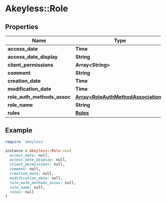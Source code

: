 # Akeyless::Role

## Properties

| Name | Type | Description | Notes |
| ---- | ---- | ----------- | ----- |
| **access_date** | **Time** |  | [optional] |
| **access_date_display** | **String** |  | [optional] |
| **client_permissions** | **Array&lt;String&gt;** |  | [optional] |
| **comment** | **String** |  | [optional] |
| **creation_date** | **Time** |  | [optional] |
| **modification_date** | **Time** |  | [optional] |
| **role_auth_methods_assoc** | [**Array&lt;RoleAuthMethodAssociation&gt;**](RoleAuthMethodAssociation.md) |  | [optional] |
| **role_name** | **String** |  | [optional] |
| **rules** | [**Rules**](Rules.md) |  | [optional] |

## Example

```ruby
require 'akeyless'

instance = Akeyless::Role.new(
  access_date: null,
  access_date_display: null,
  client_permissions: null,
  comment: null,
  creation_date: null,
  modification_date: null,
  role_auth_methods_assoc: null,
  role_name: null,
  rules: null
)
```

